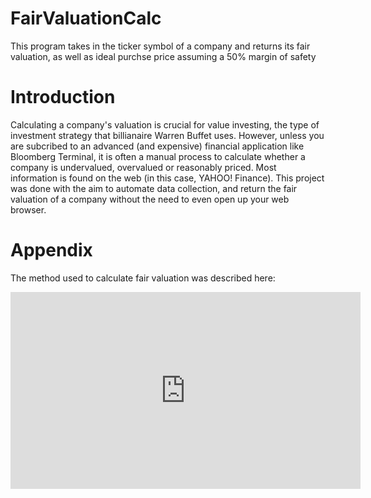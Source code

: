 # FairValuationCalc
This program takes in the ticker symbol of a company and returns its fair valuation, as well as ideal purchse price assuming a 50% margin of safety

# Introduction
Calculating a company's valuation is crucial for value investing, the type of investment strategy that billianaire Warren Buffet uses. However, unless you are subcribed to an advanced (and expensive) financial application like Bloomberg Terminal, it is often a manual process to calculate whether a company is undervalued, overvalued or reasonably priced. Most information is found on the web (in this case, YAHOO! Finance). This project was done with the aim to automate data collection, and return the fair valuation of a company without the need to even open up your web browser.

# Appendix
The method used to calculate fair valuation was described here: 
<iframe width="560" height="315" src="https://www.youtube.com/embed/nX2DcXOrtuo" title="YouTube video player" frameborder="0" allow="accelerometer; autoplay; clipboard-write; encrypted-media; gyroscope; picture-in-picture" allowfullscreen></iframe>
